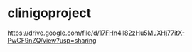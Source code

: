# clinigoproject
https://drive.google.com/file/d/17FHn4ll82zHu5MuXHj77itX-PwCF9nZQ/view?usp=sharing
